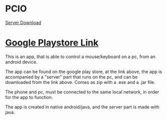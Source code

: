 # PCIO

<a href="https://github.com/Nicsilver/PCIO/raw/main/PCIO.zip" download>Server Download</a>
# [Google Playstore Link](https://play.google.com/store/apps/details?id=dk.nicsilver.pcio)

This is an app, that is able to control a mouse/keyboard on a pc, from an android device.

The app can be found on the google play store, at the link above, the app is accompanied by a "server" part that runs on the pc, and can be downloaded from the link above. Comes as zip with a .exe and a .jar file.

The phone and pc, must be connected to the same local network, in order for the app to function.

The app is created in native android/java, and the server part is made with java.
